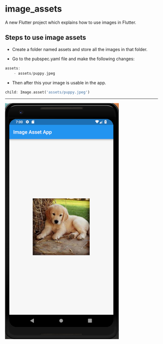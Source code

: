 # image_assets

A new Flutter project which explains how to use images in Flutter.

## Steps to use image assets

* Create a folder named assets and store all the images in that folder.

* Go to the pubspec.yaml file and make the following changes:

```dart
assets:
    - assets/puppy.jpeg
```

* Then after this your image is usable in the app.

```dart
child: Image.asset('assets/puppy.jpeg')

```
<hr>

![](./assets/screen.png)
